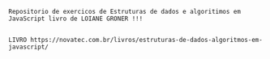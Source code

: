 	Repositorio de exercicos de Estruturas de dados e algoritimos em 
	JavaScript livro de LOIANE GRONER !!!


	LIVRO https://novatec.com.br/livros/estruturas-de-dados-algoritmos-em-javascript/

